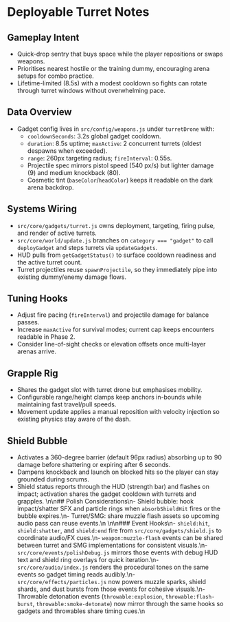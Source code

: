 ﻿# Deployable Turret Notes

## Gameplay Intent
- Quick-drop sentry that buys space while the player repositions or swaps weapons.
- Prioritises nearest hostile or the training dummy, encouraging arena setups for combo practice.
- Lifetime-limited (8.5s) with a modest cooldown so fights can rotate through turret windows without overwhelming pace.

## Data Overview
- Gadget config lives in `src/config/weapons.js` under `turretDrone` with:
  - `cooldownSeconds`: 3.2s global gadget cooldown.
  - `duration`: 8.5s uptime; `maxActive`: 2 concurrent turrets (oldest despawns when exceeded).
  - `range`: 260px targeting radius; `fireInterval`: 0.55s.
  - Projectile spec mirrors pistol speed (540 px/s) but lighter damage (9) and medium knockback (80).
  - Cosmetic tint (`baseColor`/`headColor`) keeps it readable on the dark arena backdrop.

## Systems Wiring
- `src/core/gadgets/turret.js` owns deployment, targeting, firing pulse, and render of active turrets.
- `src/core/world/update.js` branches on `category === "gadget"` to call `deployGadget` and steps turrets via `updateGadgets`.
- HUD pulls from `getGadgetStatus()` to surface cooldown readiness and the active turret count.
- Turret projectiles reuse `spawnProjectile`, so they immediately pipe into existing dummy/enemy damage flows.

## Tuning Hooks
- Adjust fire pacing (`fireInterval`) and projectile damage for balance passes.
- Increase `maxActive` for survival modes; current cap keeps encounters readable in Phase 2.
- Consider line-of-sight checks or elevation offsets once multi-layer arenas arrive.


## Grapple Rig
- Shares the gadget slot with turret drone but emphasises mobility.
- Configurable range/height clamps keep anchors in-bounds while maintaining fast travel/pull speeds.
- Movement update applies a manual reposition with velocity injection so existing physics stay aware of the dash.

## Shield Bubble
- Activates a 360-degree barrier (default 96px radius) absorbing up to 90 damage before shattering or expiring after 6 seconds.
- Dampens knockback and launch on blocked hits so the player can stay grounded during scrums.
- Shield status reports through the HUD (strength bar) and flashes on impact; activation shares the gadget cooldown with turrets and grapples.
\n\n## Polish Considerations\n- Shield bubble: hook impact/shatter SFX and particle rings when `absorbShieldHit` fires or the bubble expires.\n- Turret/SMG: share muzzle flash assets so upcoming audio pass can reuse events.\n
\n\n### Event Hooks\n- `shield:hit`, `shield:shatter`, and `shield:end` fire from `src/core/gadgets/shield.js` to coordinate audio/FX cues.\n- `weapon:muzzle-flash` events can be shared between turret and SMG implementations for consistent visuals.\n- `src/core/events/polishDebug.js` mirrors those events with debug HUD text and shield ring overlays for quick iteration.\n- `src/core/audio/index.js` renders the procedural tones on the same events so gadget timing reads audibly.\n- `src/core/effects/particles.js` now powers muzzle sparks, shield shards, and dust bursts from those events for cohesive visuals.\n- Throwable detonation events (`throwable:explosion`, `throwable:flash-burst`, `throwable:smoke-detonate`) now mirror through the same hooks so gadgets and throwables share timing cues.\n


